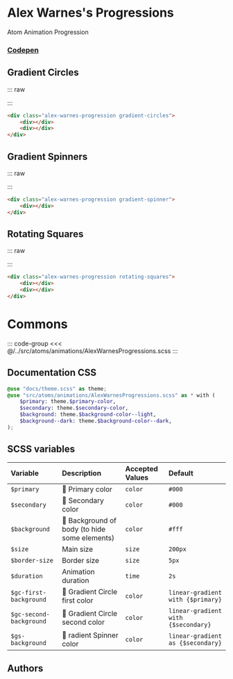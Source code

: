# Alex Warnes's Progressions
<Badge type="tip">Atom</Badge> <Badge type="info">Animation</Badge> <Badge type="info">Progression</Badge>
### [Codepen](https://codepen.io/AlexWarnes/pen/jXYYKL)

## Gradient Circles

::: raw
<div class="dev-section">
    <div class="alex-warnes-progression gradient-circles">
        <div></div>
        <div></div>
    </div>
</div>
:::

```html
<div class="alex-warnes-progression gradient-circles">
    <div></div>
    <div></div>
</div>
```


## Gradient Spinners

::: raw
<div class="dev-section">
    <div class="alex-warnes-progression gradient-spinner">
        <div></div>
    </div>
</div>
:::

```html
<div class="alex-warnes-progression gradient-spinner">
    <div></div>
</div>
```


## Rotating Squares

::: raw
<div class="dev-section">
    <div class="alex-warnes-progression rotating-squares">
        <div></div>
        <div></div>
    </div>
</div>
:::

```html
<div class="alex-warnes-progression rotating-squares">
    <div></div>
    <div></div>
</div>
```

# Commons

::: code-group
<<< @/../src/atoms/animations/AlexWarnesProgressions.scss
:::

## Documentation CSS

```scss
@use "docs/theme.scss" as theme;
@use "src/atoms/animations/AlexWarnesProgressions.scss" as * with (
    $primary: theme.$primary-color,
    $secondary: theme.$secondary-color,
    $background: theme.$background-color--light,
    $background--dark: theme.$background-color--dark,
);
```

## SCSS variables

| Variable                 | Description                                                               | Accepted Values  | Default                             |
|:-------------------------|:--------------------------------------------------------------------------|:-----------------|:------------------------------------|
| `$primary`               | :first_quarter_moon_with_face: Primary color                              | `color`          | `#000`                              |
| `$secondary`             | :first_quarter_moon_with_face: Secondary color                            | `color`          | `#000`                              |
| `$background`            | :first_quarter_moon_with_face: Background of body (to hide some elements) | `color`          | `#fff`                              |
| `$size`                  | Main size                                                                 | `size`           | `200px`                             |
| `$border-size`           | Border size                                                               | `size`           | `5px`                               |
| `$duration`              | Animation duration                                                        | `time`           | `2s`                                |
| `$gc-first-background`   | :first_quarter_moon_with_face: Gradient Circle first color                | `color`          | `linear-gradient with {$primary}`   |
| `$gc-second-background`  | :first_quarter_moon_with_face: Gradient Circle second color               | `color`          | `linear-gradient with {$secondary}` |
| `$gs-background`         | :first_quarter_moon_with_face: radient Spinner color                      | `color`          | `linear-gradient as {$secondary}`   |


## Authors

<VPTeamMembers size="small" :members="Authors" />

<style lang="scss">
@use "docs/theme.scss" as theme;
@use "src/atoms/animations/AlexWarnesProgressions.scss" as * with (
    $primary: theme.$primary-color,
    $secondary: theme.$secondary-color,
    $background: theme.$background-color--light,
    $background--dark: theme.$background-color--dark,
);
</style>

<script setup>
import { VPTeamMembers } from 'vitepress/theme';

const Authors = [
  {
    avatar: 'https://placekitten.com/100/100',
    name: 'Alex Warnes',
    title: 'Creator',
    links: [
      { 
        icon: 'github', 
        link: '#'
      },
      { 
        icon: 'slack', 
        link: 'https://alexwarnes.com/'
      },
      { 
        icon: 'slack',
        link: 'https://codepen.io/AlexWarnes'
      },
    ]
  }
];
</script>